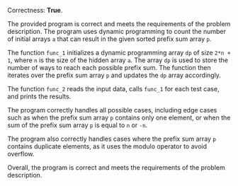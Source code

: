Correctness: **True**.

The provided program is correct and meets the requirements of the problem description. The program uses dynamic programming to count the number of initial arrays `a` that can result in the given sorted prefix sum array `p`.

The function `func_1` initializes a dynamic programming array `dp` of size `2*n + 1`, where `n` is the size of the hidden array `a`. The array `dp` is used to store the number of ways to reach each possible prefix sum. The function then iterates over the prefix sum array `p` and updates the `dp` array accordingly.

The function `func_2` reads the input data, calls `func_1` for each test case, and prints the results.

The program correctly handles all possible cases, including edge cases such as when the prefix sum array `p` contains only one element, or when the sum of the prefix sum array `p` is equal to `n` or `-n`.

The program also correctly handles cases where the prefix sum array `p` contains duplicate elements, as it uses the modulo operator to avoid overflow.

Overall, the program is correct and meets the requirements of the problem description.